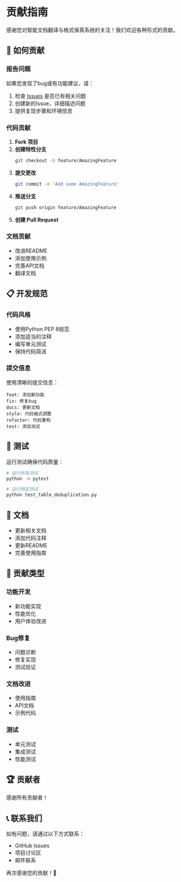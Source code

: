# 贡献指南

感谢您对智能文档翻译与格式保真系统的关注！我们欢迎各种形式的贡献。

## 🤝 如何贡献

### 报告问题

如果您发现了bug或有功能建议，请：

1. 检查 [Issues](https://github.com/yourusername/smart-document-translator/issues) 是否已有相关问题
2. 创建新的Issue，详细描述问题
3. 提供复现步骤和环境信息

### 代码贡献

1. **Fork 项目**
2. **创建特性分支**
   ```bash
   git checkout -b feature/AmazingFeature
   ```
3. **提交更改**
   ```bash
   git commit -m 'Add some AmazingFeature'
   ```
4. **推送分支**
   ```bash
   git push origin feature/AmazingFeature
   ```
5. **创建 Pull Request**

### 文档贡献

- 改进README
- 添加使用示例
- 完善API文档
- 翻译文档

## 📋 开发规范

### 代码风格

- 使用Python PEP 8规范
- 添加适当的注释
- 编写单元测试
- 保持代码简洁

### 提交信息

使用清晰的提交信息：
```
feat: 添加新功能
fix: 修复bug
docs: 更新文档
style: 代码格式调整
refactor: 代码重构
test: 添加测试
```

## 🧪 测试

运行测试确保代码质量：

```bash
# 运行所有测试
python -m pytest

# 运行特定测试
python test_table_deduplication.py
```

## 📝 文档

- 更新相关文档
- 添加代码注释
- 更新README
- 完善使用指南

## 🎯 贡献类型

### 功能开发
- 新功能实现
- 性能优化
- 用户体验改进

### Bug修复
- 问题诊断
- 修复实现
- 测试验证

### 文档改进
- 使用指南
- API文档
- 示例代码

### 测试
- 单元测试
- 集成测试
- 性能测试

## 🏆 贡献者

感谢所有贡献者！

## 📞 联系我们

如有问题，请通过以下方式联系：

- GitHub Issues
- 项目讨论区
- 邮件联系

再次感谢您的贡献！🎉
